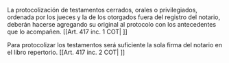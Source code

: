 La protocolización de testamentos cerrados, orales o privilegiados, ordenada por los jueces y la de los otorgados fuera del registro del notario, deberán hacerse agregando su original al protocolo con los antecedentes que lo acompañen. [[Art. 417 inc. 1 COT| ]]

Para protocolizar los testamentos será suficiente la sola firma del notario en el libro repertorio. [[Art. 417 inc. 2 COT| ]]